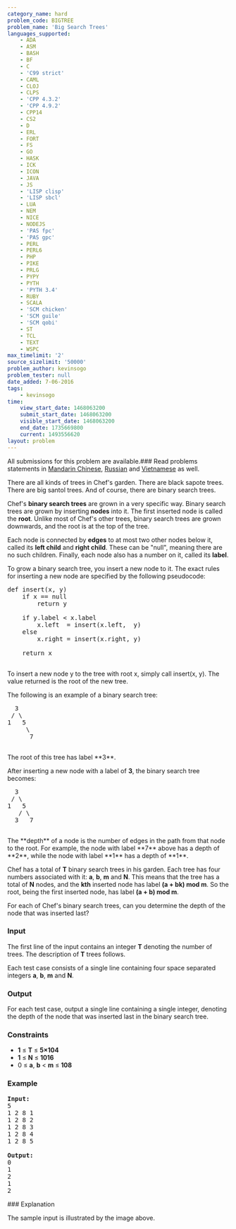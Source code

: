 ```yaml
---
category_name: hard
problem_code: BIGTREE
problem_name: 'Big Search Trees'
languages_supported:
    - ADA
    - ASM
    - BASH
    - BF
    - C
    - 'C99 strict'
    - CAML
    - CLOJ
    - CLPS
    - 'CPP 4.3.2'
    - 'CPP 4.9.2'
    - CPP14
    - CS2
    - D
    - ERL
    - FORT
    - FS
    - GO
    - HASK
    - ICK
    - ICON
    - JAVA
    - JS
    - 'LISP clisp'
    - 'LISP sbcl'
    - LUA
    - NEM
    - NICE
    - NODEJS
    - 'PAS fpc'
    - 'PAS gpc'
    - PERL
    - PERL6
    - PHP
    - PIKE
    - PRLG
    - PYPY
    - PYTH
    - 'PYTH 3.4'
    - RUBY
    - SCALA
    - 'SCM chicken'
    - 'SCM guile'
    - 'SCM qobi'
    - ST
    - TCL
    - TEXT
    - WSPC
max_timelimit: '2'
source_sizelimit: '50000'
problem_author: kevinsogo
problem_tester: null
date_added: 7-06-2016
tags:
    - kevinsogo
time:
    view_start_date: 1468063200
    submit_start_date: 1468063200
    visible_start_date: 1468063200
    end_date: 1735669800
    current: 1493556620
layout: problem
---
```

All submissions for this problem are available.###  Read problems statements in [Mandarin Chinese](http://www.codechef.com/download/translated/SNCKFL16/mandarin/BIGTREE.pdf), [Russian](http://www.codechef.com/download/translated/SNCKFL16/russian/BIGTREE.pdf) and [Vietnamese](http://www.codechef.com/download/translated/SNCKFL16/vietnamese/BIGTREE.pdf) as well.

There are all kinds of trees in Chef's garden. There are black sapote trees. There are big santol trees. And of course, there are binary search trees.

Chef's **binary search trees** are grown in a very specific way. Binary search trees are grown by inserting **nodes** into it. The first inserted node is called the **root**. Unlike most of Chef's other trees, binary search trees are grown downwards, and the root is at the top of the tree.

Each node is connected by **edges** to at most two other nodes below it, called its **left child** and **right child**. These can be "null", meaning there are no such children. Finally, each node also has a number on it, called its **label**.

To grow a binary search tree, you insert a new node to it. The exact rules for inserting a new node are specified by the following pseudocode:

<pre>def insert(x, y)
    if x == null
        return y

    if y.label < x.label
        x.left  = insert(x.left,  y)
    else
        x.right = insert(x.right, y)

    return x

</pre>To insert a new node y to the tree with root x, simply call insert(x, y). The value returned is the root of the new tree.
The following is an example of a binary search tree:

<pre>  3
 / \
1   5
     \
      7

</pre>The root of this tree has label **3**.
After inserting a new node with a label of **3**, the binary search tree becomes:

<pre>  3
 / \
1   5
   / \
  3   7

</pre>The **depth** of a node is the number of edges in the path from that node to the root. For example, the node with label **7** above has a depth of **2**, while the node with label **1** has a depth of **1**.
Chef has a total of **T** binary search trees in his garden. Each tree has four numbers associated with it: **a**, **b**, **m** and **N**. This means that the tree has a total of **N** nodes, and the **kth** inserted node has label **(a + bk) mod m**. So the root, being the first inserted node, has label **(a + b) mod m**.

For each of Chef's binary search trees, can you determine the depth of the node that was inserted last?

### Input

The first line of the input contains an integer **T** denoting the number of trees. The description of **T** trees follows.

Each test case consists of a single line containing four space separated integers **a**, **b**, **m** and **N**.

### Output

For each test case, output a single line containing a single integer, denoting the depth of the node that was inserted last in the binary search tree.

### Constraints

- **1** ≤ **T** ≤ **5×104**
- **1** ≤ **N** ≤ **1016**
- 0 ≤ **a**, **b** < **m** ≤ **108**

### Example

<pre><b>Input:</b>
<tt>5
1 2 8 1
1 2 8 2
1 2 8 3
1 2 8 4
1 2 8 5
</tt>
<b>Output:</b>
<tt>0
1
2
1
2</tt>
</pre>### Explanation

The sample input is illustrated by the image above.
